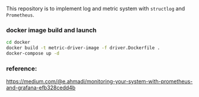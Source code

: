 This repository is to implement log and metric system with `structlog` and `Prometheus`. 

### docker image build and launch
```bash
cd docker
docker build -t metric-driver-image -f driver.Dockerfile .
docker-compose up -d
```

### reference:
https://medium.com/@e.ahmadi/monitoring-your-system-with-prometheus-and-grafana-efb328cedd4b

